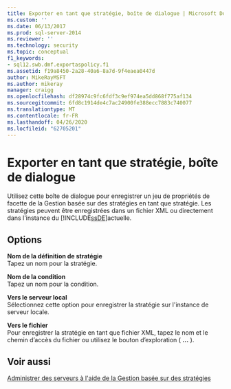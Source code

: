 ```yaml
---
title: Exporter en tant que stratégie, boîte de dialogue | Microsoft Docs
ms.custom: ''
ms.date: 06/13/2017
ms.prod: sql-server-2014
ms.reviewer: ''
ms.technology: security
ms.topic: conceptual
f1_keywords:
- sql12.swb.dmf.exportaspolicy.f1
ms.assetid: f19a8450-2a28-40a6-8a7d-9f4eaea0447d
author: MikeRayMSFT
ms.author: mikeray
manager: craigg
ms.openlocfilehash: df28974c9fc6fdf3c9ef974ea5dd868f775af134
ms.sourcegitcommit: 6fd8c1914de4c7ac24900fe388ecc7883c740077
ms.translationtype: MT
ms.contentlocale: fr-FR
ms.lasthandoff: 04/26/2020
ms.locfileid: "62705201"
---
```

# <a name="export-as-policy-dialog-box"></a>Exporter en tant que stratégie, boîte de dialogue
  Utilisez cette boîte de dialogue pour enregistrer un jeu de propriétés de facette de la Gestion basée sur des stratégies en tant que stratégie. Les stratégies peuvent être enregistrées dans un fichier XML ou directement dans l'instance du [!INCLUDE[ssDE](../../includes/ssde-md.md)]actuelle.  
  
## <a name="options"></a>Options  
 **Nom de la définition de stratégie**  
 Tapez un nom pour la stratégie.  
  
 **Nom de la condition**  
 Tapez un nom pour la condition.  
  
 **Vers le serveur local**  
 Sélectionnez cette option pour enregistrer la stratégie sur l'instance de serveur locale.  
  
 **Vers le fichier**  
 Pour enregistrer la stratégie en tant que fichier XML, tapez le nom et le chemin d’accès du fichier ou utilisez le bouton d’exploration ( **...** ).  
  
## <a name="see-also"></a>Voir aussi  
 [Administrer des serveurs à l'aide de la Gestion basée sur des stratégies](administer-servers-by-using-policy-based-management.md)  
  
  
